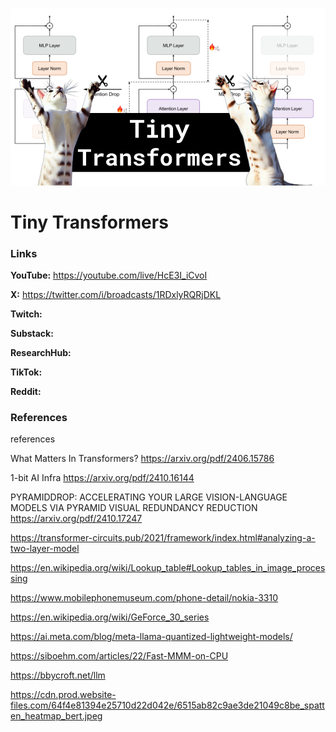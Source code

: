 ![thumbnail](thumbnail.png)

# Tiny Transformers

### Links

**YouTube:** https://youtube.com/live/HcE3I_iCvoI

**X:** https://twitter.com/i/broadcasts/1RDxlyRQRjDKL

**Twitch:**

**Substack:**

**ResearchHub:**

**TikTok:**

**Reddit:**

### References

references

What Matters In Transformers?
https://arxiv.org/pdf/2406.15786

1-bit AI Infra
https://arxiv.org/pdf/2410.16144

PYRAMIDDROP: ACCELERATING YOUR LARGE
VISION-LANGUAGE MODELS VIA PYRAMID VISUAL
REDUNDANCY REDUCTION
https://arxiv.org/pdf/2410.17247

https://transformer-circuits.pub/2021/framework/index.html#analyzing-a-two-layer-model

https://en.wikipedia.org/wiki/Lookup_table#Lookup_tables_in_image_processing

https://www.mobilephonemuseum.com/phone-detail/nokia-3310

https://en.wikipedia.org/wiki/GeForce_30_series

https://ai.meta.com/blog/meta-llama-quantized-lightweight-models/

https://siboehm.com/articles/22/Fast-MMM-on-CPU

https://bbycroft.net/llm

https://cdn.prod.website-files.com/64f4e81394e25710d22d042e/6515ab82c9ae3de21049c8be_spatten_heatmap_bert.jpeg
